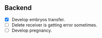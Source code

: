 ## Backend
- [x] Develop embryos transfer.
- [ ] Delete receiver is getting error sometimes.
- [ ] Develop pregnancy.
